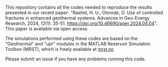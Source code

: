 This repository contains all the codes needed to reproduce the results presented in our recent paper- "Rashid, H. U., Olorode, O. Use of controlled fractures in enhanced geothermal systems. Advances in Geo-Energy Research, 2024, 12(1): 35-51. https://doi.org/10.46690/ager.2024.04.04". This paper is available via open access.

The simulations performed using these codes are based on the "Geothermal" and "upr" modules in the MATLAB Reservoir Simulation Toolbox (MRST), which is freely available at [mrst.no](https://www.sintef.no/projectweb/mrst/)

Please submit an issue if you have any problems running this code.
